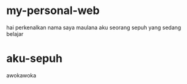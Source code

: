 # my-personal-web
hai perkenalkan nama saya maulana
aku seorang sepuh yang sedang belajar
# aku-sepuh
awokawoka